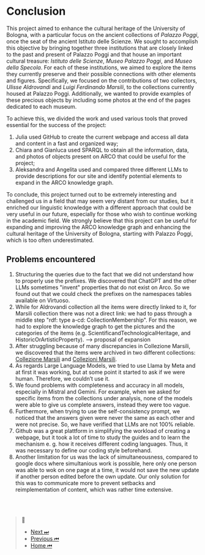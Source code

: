 # Conclusion

This project aimed to enhance the cultural heritage of the University of Bologna, with a particular focus on the ancient collections of *Palazzo Poggi*, once the seat of the ancient Istituto delle Scienze. We sought to accomplish this objective by bringing together three institutions that are closely linked to the past and present of Palazzo Poggi and that house an important cultural treasure: *Istituto delle Scienze*, *Museo Palazzo Poggi*, and *Museo della Specola*. For each of these institutions, we aimed to explore the items they currently preserve and their possible connections with other elements and figures. Specifically, we focused on the contributions of two collectors, *Ulisse Aldrovandi* and *Luigi Ferdinando Marsili*, to the collections currently housed at Palazzo Poggi. Additionally, we wanted to provide examples of these precious objects by including some photos at the end of the pages dedicated to each museum.

To achieve this, we divided the work and used various tools that proved essential for the success of the project: 
1. Julia used GitHub to create the current webpage and access all data and content in a fast and organized way;
2. Chiara and Gianluca used SPARQL to obtain all the information, data, and photos of objects present on ARCO that could be useful for the project;
3. Aleksandra and Angelita used and compared three different LLMs to provide descriptions for our site and identify potential elements to expand in the ARCO knowledge graph.

To conclude, this project turned out to be extremely interesting and challenged us in a field that may seem very distant from our studies, but it enriched our  linguistic knowledge with a different approach that could be very useful in our future, especially for those who wish to continue working in the academic field. We strongly believe that this project can be useful for expanding and improving the ARCO knowledge graph and enhancing the cultural heritage of the University of Bologna, starting with Palazzo Poggi, which is too often underestimated.

## Problems encountered

1. Structuring the queries due to the fact that we did not understand how to properly use the prefixes. We discovered that ChatGPT and the other LLMs sometimes "invent" properties that do not exist on Arco. So we found out that we could check the prefixes on the namespaces tables available on Virtuoso.
2. While for Aldrovandi collection all the items were directly linked to it, for Marsili collection there was not a direct link: we had to pass through a middle step "rdf: type a-cd: CollectionMembership". For this reason, we had to explore the knowledge graph to get the pictures and the categories of the items (e.g. ScientificandTechnologicalHeritage, and HistoricOrArtisticProperty). --> proposal of expansion
3. After struggling because of many discrepancies in Collezione Marsili, we discovered that the items were archived in two different collections: [Collezione Marsili](https://w3id.org/arco/resource/CollectionCulEnt/-bologna-collezione-marsili) and [Collezioni Marsili](https://w3id.org/arco/resource/CollectionCulEnt/-bologna-collezioni-marsili).
4. As regards Large Language Models, we tried to use Llama by Meta and at first it was working, but at some point it started to ask if we were human. Therefore, we couldn’t use it.
5. We found problems with completeness and accuracy in all models, especially in Mistral and Gemini. For example, when we asked for specific items from the collections under analysis, none of the models were able to give us complete answers, instead they were too vague.
6. Furthermore, when trying to use the self-consistency prompt, we noticed that the answers given were never the same as each other and were not precise. So, we have verified that LLMs are not 100% reliable.
7. Github was a great plattform in simplifying the workload of creating a webpage, but it took a lot of time to study the guides and to learn the mechanism e. g. how it receives different coding languages. Thus, it was necessary to define our coding style beforehand.
8. Another limitation for us was the lack of simultaneousness, compared to google docs where simultanious work is possible, here only one person was able to wok on one page at a time, it would not save the new update if another person edited before the own update. Our only solution for this was to communicate more to prevent setbacks and reimplementation of content, which was rather time extensive.

<br />
<br />

> 🧭
> - [Next ⏭](Sources.md) 
> - [Previous ⏮](Large-Language-Models.md) 
> - [Home ⏮](index.md) 
